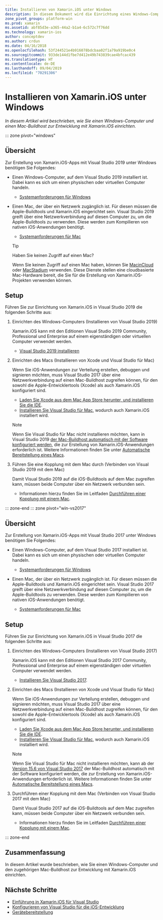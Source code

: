 ```yaml
---
title: Installieren von Xamarin.iOS unter Windows
description: In diesem Dokument wird die Einrichtung eines Windows-Computers, eines Mac-Buildhosts sowie das Koppeln von Windows und Mac für die Xamarin.iOS-Entwicklung beschrieben.
zone_pivot_groups: platform-win
ms.prod: xamarin
ms.assetid: abf85d3e-a365-44a2-b1a4-6c572c7f76dd
ms.technology: xamarin-ios
author: conceptdev
ms.author: crdun
ms.date: 04/16/2018
ms.openlocfilehash: 53f244521e4b916078bdcbaa02f1a79a919be0c4
ms.sourcegitcommit: 933de144d1fbe7d412e49b743839cae4bfcac439
ms.translationtype: HT
ms.contentlocale: de-DE
ms.lasthandoff: 09/04/2019
ms.locfileid: "70291306"
---
```

# <a name="installing-xamarinios-on-windows"></a>Installieren von Xamarin.iOS unter Windows

_In diesem Artikel wird beschrieben, wie Sie einen Windows-Computer und einen Mac-Buildhost zur Entwicklung mit Xamarin.iOS einrichten._

::: zone pivot="windows"

## <a name="overview"></a>Übersicht

Zur Erstellung von Xamarin.iOS-Apps mit Visual Studio 2019 unter Windows benötigen Sie Folgendes:

- Einen Windows-Computer, auf dem Visual Studio 2019 installiert ist. Dabei kann es sich um einen physischen oder virtuellen Computer handeln.

  - [Systemanforderungen für Windows](~/cross-platform/get-started/requirements.md#windows-requirements)

- Einen Mac, der über ein Netzwerk zugänglich ist. Für diesen müssen die Apple-Buildtools und Xamarin.iOS eingerichtet sein. Visual Studio 2019 greift über eine Netzwerkverbindung auf diesen Computer zu, um die Apple-Buildtools zu verwenden. Diese werden zum Kompilieren von nativen iOS-Anwendungen benötigt.

  - [Systemanforderungen für Mac](~/cross-platform/get-started/requirements.md#macos-requirements)

  > [!TIP]
  > Haben Sie keinen Zugriff auf einen Mac?
  >
  > Wenn Sie keinen Zugriff auf einen Mac haben, können Sie [MacinCloud](https://www.macincloud.com/pages/visual-studio-mac.html) oder [MacStadium](https://www.macstadium.com/) verwenden. Diese Dienste stellen eine cloudbasierte Mac-Hardware bereit, die Sie für die Erstellung von Xamarin.iOS-Projekten verwenden können.

## <a name="setup"></a>Setup

Führen Sie zur Einrichtung von Xamarin.iOS in Visual Studio 2019 die folgenden Schritte aus:

1. Einrichten des Windows-Computers (Installieren von Visual Studio 2019)

    Xamarin.iOS kann mit den Editionen Visual Studio 2019 Community, Professional und Enterprise auf einem eigenständigen oder virtuellen Computer verwendet werden.

    - [Visual Studio 2019 installieren](~/get-started/installation/windows.md)

2. Einrichten des Macs (Installieren von Xcode und Visual Studio für Mac)

    Wenn Sie iOS-Anwendungen zur Verteilung erstellen, debuggen und signieren möchten, muss Visual Studio 2017 über eine Netzwerkverbindung auf einen Mac-Buildhost zugreifen können, für den sowohl die Apple-Entwicklertools (Xcode) als auch Xamarin.iOS konfiguriert sind.

    - [Laden Sie Xcode aus dem Mac App Store herunter, und installieren Sie die IDE](https://itunes.apple.com/us/app/xcode/id497799835?mt=12).
    - [Installieren Sie Visual Studio für Mac](https://docs.microsoft.com/visualstudio/mac/installation), wodurch auch Xamarin.iOS installiert wird.

    > [!NOTE]
    > Wenn Sie Visual Studio für Mac nicht installieren möchten, kann in Visual Studio 2019 [der Mac-Buildhost automatisch mit der Software konfiguriert werden](https://docs.microsoft.com/visualstudio/releasenotes/vs2017-relnotes#automatic-macos-provisioning), die zur Erstellung von Xamarin.iOS-Anwendungen erforderlich ist.
    > Weitere Informationen finden Sie unter [Automatische Bereitstellung eines Macs](~/ios/get-started/installation/windows/connecting-to-mac/index.md#automatic-mac-provisioning).

3. Führen Sie eine Kopplung mit dem Mac durch (Verbinden von Visual Studio 2019 mit dem Mac)

    Damit Visual Studio 2019 auf die iOS-Buildtools auf dem Mac zugreifen kann, müssen beide Computer über ein Netzwerk verbunden sein.

    - Informationen hierzu finden Sie im Leitfaden [Durchführen einer Kopplung mit einem Mac](~/ios/get-started/installation/windows/connecting-to-mac/index.md).

::: zone-end
::: zone pivot="win-vs2017"

## <a name="overview"></a>Übersicht

Zur Erstellung von Xamarin.iOS-Apps mit Visual Studio 2017 unter Windows benötigen Sie Folgendes:

- Einen Windows-Computer, auf dem Visual Studio 2017 installiert ist. Dabei kann es sich um einen physischen oder virtuellen Computer handeln.
  - [Systemanforderungen für Windows](~/cross-platform/get-started/requirements.md#windows-requirements)

- Einen Mac, der über ein Netzwerk zugänglich ist. Für diesen müssen die Apple-Buildtools und Xamarin.iOS eingerichtet sein. Visual Studio 2017 greift über eine Netzwerkverbindung auf diesen Computer zu, um die Apple-Buildtools zu verwenden. Diese werden zum Kompilieren von nativen iOS-Anwendungen benötigt.
  - [Systemanforderungen für Mac](~/cross-platform/get-started/requirements.md#macos-requirements)

## <a name="setup"></a>Setup

Führen Sie zur Einrichtung von Xamarin.iOS in Visual Studio 2017 die folgenden Schritte aus:

1. Einrichten des Windows-Computers (Installieren von Visual Studio 2017)

    Xamarin.iOS kann mit den Editionen Visual Studio 2017 Community, Professional und Enterprise auf einem eigenständigen oder virtuellen Computer verwendet werden.

    - [Installieren Sie Visual Studio 2017](~/get-started/installation/windows.md).

2. Einrichten des Macs (Installieren von Xcode und Visual Studio für Mac)

    Wenn Sie iOS-Anwendungen zur Verteilung erstellen, debuggen und signieren möchten, muss Visual Studio 2017 über eine Netzwerkverbindung auf einen Mac-Buildhost zugreifen können, für den sowohl die Apple-Entwicklertools (Xcode) als auch Xamarin.iOS konfiguriert sind.

    - [Laden Sie Xcode aus dem Mac App Store herunter, und installieren Sie die IDE](https://itunes.apple.com/us/app/xcode/id497799835?mt=12).
    - [Installieren Sie Visual Studio für Mac](https://docs.microsoft.com/visualstudio/mac/installation), wodurch auch Xamarin.iOS installiert wird.

    > [!NOTE]
    > Wenn Sie Visual Studio für Mac nicht installieren möchten, kann ab der [Version 15.6 von Visual Studio 2017](https://docs.microsoft.com/visualstudio/releasenotes/vs2017-relnotes#automatic-macos-provisioning) der Mac-Buildhost automatisch mit der Software konfiguriert werden, die zur Erstellung von Xamarin.iOS-Anwendungen erforderlich ist. Weitere Informationen finden Sie unter [Automatische Bereitstellung eines Macs](~/ios/get-started/installation/windows/connecting-to-mac/index.md#automatic-mac-provisioning).

3. Durchführen einer Kopplung mit dem Mac (Verbinden von Visual Studio 2017 mit dem Mac)

    Damit Visual Studio 2017 auf die iOS-Buildtools auf dem Mac zugreifen kann, müssen beide Computer über ein Netzwerk verbunden sein.

    - Informationen hierzu finden Sie im Leitfaden [Durchführen einer Kopplung mit einem Mac](~/ios/get-started/installation/windows/connecting-to-mac/index.md).

::: zone-end

## <a name="summary"></a>Zusammenfassung

In diesem Artikel wurde beschrieben, wie Sie einen Windows-Computer und den zugehörigen Mac-Buildhost zur Entwicklung mit Xamarin.iOS einrichten.

## <a name="next-steps"></a>Nächste Schritte

- [Einführung in Xamarin.iOS für Visual Studio](introduction-to-xamarin-ios-for-visual-studio.md)
- [Konfigurieren von Visual Studio für die iOS-Entwicklung](config-options.md)
- [Gerätebereitstellung](~/ios/get-started/installation/device-provisioning/index.md)
